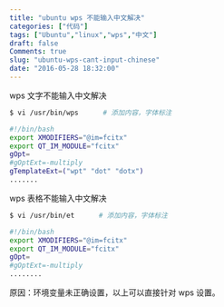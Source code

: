 ```yaml
---
title: "ubuntu wps 不能输入中文解决"
categories: ["代码"]
tags: ["Ubuntu","linux","wps","中文"]
draft: false
Comments: true
slug: "ubuntu-wps-cant-input-chinese"
date: "2016-05-28 18:32:00"
---
```


wps 文字不能输入中文解决
```bash
$ vi /usr/bin/wps      # 添加内容，字体标注
```

```bash
#!/bin/bash
export XMODIFIERS="@im=fcitx"
export QT_IM_MODULE="fcitx"
gOpt=
#gOptExt=-multiply
gTemplateExt=("wpt" "dot" "dotx")
.......
```

wps 表格不能输入中文解决
```bash
$ vi /usr/bin/et      # 添加内容，字体标注
```

```bash
#!/bin/bash
export XMODIFIERS="@im=fcitx"
export QT_IM_MODULE="fcitx"
gOpt=
#gOptExt=-multiply
........
```

原因：环境变量未正确设置，以上可以直接针对 wps 设置。

